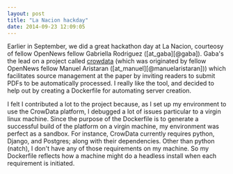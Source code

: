 ```yaml
---
layout: post
title: "La Nacion hackday"
date: 2014-09-23 12:09:05
---
```

 
Earlier in September, we did a great hackathon day at La Nacion, courteosy of fellow OpenNews fellow Gabriella Rodriguez ([at_gaba][@gaba]).  Gaba's the lead on a project called [crowdata][CrowData] (which was originated by fellow OpenNews fellow Manuel Aristaran ([at_manuel][@manuelaristaran])) which facilitates source management at the paper by inviting readers to submit PDFs to be automatically processed.  I really like the tool, and decided to help out by creating a Dockerfile for automating server creation.

I felt I contributed a lot to the project because, as I set up my environment to use the CrowData platform, I debugged a lot of issues particular to a virgin linux machine.  Since the purpose of the Dockerfile is to generate a successful build of the platform on a virgin machine, my environment was perfect as a sandbox.  For instance, CrowData currently requires python, Django, and Postgres; along with their dependencies.  Other than python (natch), I don't have any of those requirements on my machine.  So my Dockerfile reflects how a machine might do a headless install when each requirement is initiated.

[at_gaba]: https://twitter.com/gaba
[crowdata]: https://github.com/crowdata/crowdata
[at_manuel]: https://twitter.com/manuelaristaran